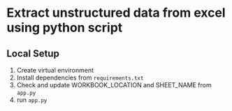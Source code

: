 # Extract unstructured data from excel using python script

## Local Setup
1. Create virtual environment
2. Install dependencies from `requirements.txt`
3. Check and update WORKBOOK_LOCATION and SHEET_NAME from `app.py`
3. run `app.py`
